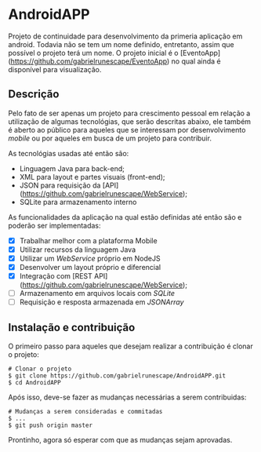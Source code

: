 # AndroidAPP

Projeto de continuidade para desenvolvimento da primeria aplicação em android. Todavia não se tem um nome definido, entretanto, assim que possível o projeto terá um nome.
O projeto inicial é o [EventoApp] (https://github.com/gabrielrunescape/EventoApp) no qual ainda é disponível para visualização.

## Descrição

Pelo fato de ser apenas um projeto para crescimento pessoal em relação a utilização de algumas tecnológias, que serão descritas abaixo, ele também é aberto ao público para aqueles que se interessam por desenvolvimento _mobile_ ou por aqueles em busca de um projeto para contribuir.

As tecnológias usadas até então são:
- Linguagem Java para back-end;
- XML para layout e partes visuais (front-end);
- JSON para requisição da [API] (https://github.com/gabrielrunescape/WebService);
- SQLite para armazenamento interno

As funcionalidades da aplicação na qual estão definidas até então são e poderão ser implementadas:
- [x] Trabalhar melhor com a plataforma Mobile
- [x] Utilizar recursos da linguagem Java
- [x] Utilizar um _WebService_ próprio em NodeJS
- [X] Desenvolver um layout próprio e diferencial
- [X] Integração com [REST API] (https://github.com/gabrielrunescape/WebService);
- [ ] Armazenamento em arquivos locais com _SQLite_
- [ ] Requisição e resposta armazenada em _JSONArray_

## Instalação e contribuição

O primeiro passo para aqueles que desejam realizar a contribuição é clonar o projeto:
```
# Clonar o projeto
$ git clone https://github.com/gabrielrunescape/AndroidAPP.git
$ cd AndroidAPP
```

Após isso, deve-se fazer as mudanças necessárias a serem contribuidas:
```
# Mudanças a serem consideradas e commitadas
$ ...
$ git push origin master
```

Prontinho, agora só esperar com que as mudanças sejam aprovadas.
